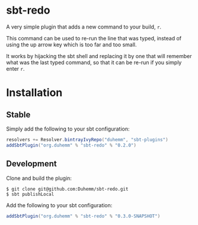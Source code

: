 # sbt-redo

A very simple plugin that adds a new command to your build, `r`.

This command can be used to re-run the line that was typed, instead of using the up arrow key
which is too far and too small.

It works by hijacking the sbt shell and replacing it by one that will remember what was the
last typed command, so that it can be re-run if you simply enter `r`.

# Installation

## Stable

Simply add the following to your sbt configuration:

```scala
resolvers += Resolver.bintrayIvyRepo("duhemm", "sbt-plugins")
addSbtPlugin("org.duhemm" % "sbt-redo" % "0.2.0")
```

## Development

Clone and build the plugin:

```
$ git clone git@github.com:Duhemm/sbt-redo.git
$ sbt publishLocal
```

Add the following to your sbt configuration:

```scala
addSbtPlugin("org.duhemm" % "sbt-redo" % "0.3.0-SNAPSHOT")
```
